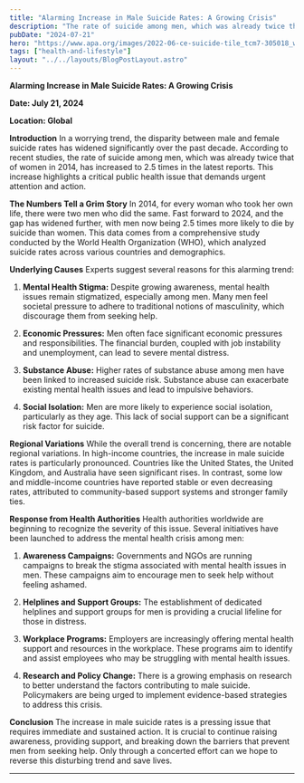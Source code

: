 ```yaml
---
title: "Alarming Increase in Male Suicide Rates: A Growing Crisis"
description: "The rate of suicide among men, which was already twice that of women in 2014, has increased to 2.5 times"
pubDate: "2024-07-21"
hero: "https://www.apa.org/images/2022-06-ce-suicide-tile_tcm7-305018_w320_n.jpg"
tags: ["health-and-lifestyle"]
layout: "../../layouts/BlogPostLayout.astro"
---
```

**Alarming Increase in Male Suicide Rates: A Growing Crisis**

**Date: July 21, 2024**

**Location: Global**

**Introduction**
In a worrying trend, the disparity between male and female suicide rates has widened significantly over the past decade. According to recent studies, the rate of suicide among men, which was already twice that of women in 2014, has increased to 2.5 times in the latest reports. This increase highlights a critical public health issue that demands urgent attention and action.

**The Numbers Tell a Grim Story**
In 2014, for every woman who took her own life, there were two men who did the same. Fast forward to 2024, and the gap has widened further, with men now being 2.5 times more likely to die by suicide than women. This data comes from a comprehensive study conducted by the World Health Organization (WHO), which analyzed suicide rates across various countries and demographics.

**Underlying Causes**
Experts suggest several reasons for this alarming trend:

1. **Mental Health Stigma:** Despite growing awareness, mental health issues remain stigmatized, especially among men. Many men feel societal pressure to adhere to traditional notions of masculinity, which discourage them from seeking help.
   
2. **Economic Pressures:** Men often face significant economic pressures and responsibilities. The financial burden, coupled with job instability and unemployment, can lead to severe mental distress.

3. **Substance Abuse:** Higher rates of substance abuse among men have been linked to increased suicide risk. Substance abuse can exacerbate existing mental health issues and lead to impulsive behaviors.

4. **Social Isolation:** Men are more likely to experience social isolation, particularly as they age. This lack of social support can be a significant risk factor for suicide.

**Regional Variations**
While the overall trend is concerning, there are notable regional variations. In high-income countries, the increase in male suicide rates is particularly pronounced. Countries like the United States, the United Kingdom, and Australia have seen significant rises. In contrast, some low and middle-income countries have reported stable or even decreasing rates, attributed to community-based support systems and stronger family ties.

**Response from Health Authorities**
Health authorities worldwide are beginning to recognize the severity of this issue. Several initiatives have been launched to address the mental health crisis among men:

1. **Awareness Campaigns:** Governments and NGOs are running campaigns to break the stigma associated with mental health issues in men. These campaigns aim to encourage men to seek help without feeling ashamed.

2. **Helplines and Support Groups:** The establishment of dedicated helplines and support groups for men is providing a crucial lifeline for those in distress.

3. **Workplace Programs:** Employers are increasingly offering mental health support and resources in the workplace. These programs aim to identify and assist employees who may be struggling with mental health issues.

4. **Research and Policy Change:** There is a growing emphasis on research to better understand the factors contributing to male suicide. Policymakers are being urged to implement evidence-based strategies to address this crisis.

**Conclusion**
The increase in male suicide rates is a pressing issue that requires immediate and sustained action. It is crucial to continue raising awareness, providing support, and breaking down the barriers that prevent men from seeking help. Only through a concerted effort can we hope to reverse this disturbing trend and save lives.


---